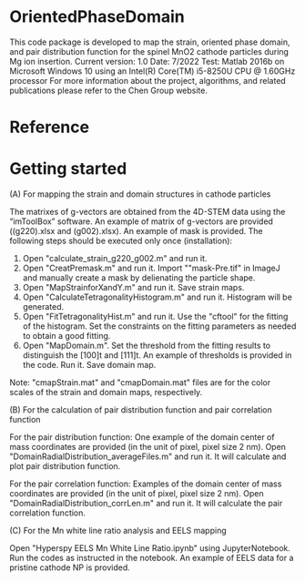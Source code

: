 # OrientedPhaseDomain

This code package is developed to map the strain, oriented phase domain, and pair distribution function for the spinel MnO2 cathode particles during Mg ion insertion.
Current version: 1.0
Date: 7/2022
Test: Matlab 2016b on Microsoft Windows 10 using an Intel(R) Core(TM) i5-8250U CPU @ 1.60GHz processor
For more information about the project, algorithms, and related publications please refer to the Chen Group website.

# Reference

# Getting started

(A) For mapping the strain and domain structures in cathode particles

The matrixes of g-vectors are obtained from the 4D-STEM data using the “imToolBox” software. An example of matrix of g-vectors are provided ((g220).xlsx and (g002).xlsx). An example of mask is provided. The following steps should be executed only once (installation):

1. Open "calculate_strain_g220_g002.m" and run it.
2. Open "CreatPremask.m" and run it. Import ""mask-Pre.tif" in ImageJ and manually create a mask by delienating the particle shape.
3. Open "MapStrainforXandY.m" and run it. Save strain maps.
4. Open "CalculateTetragonalityHistogram.m" and run it. Histogram will be generated.
5. Open "FitTetragonalityHist.m" and run it. Use the "cftool" for the fitting of the histogram. Set the constraints on the fitting parameters as needed to obtain a good fitting.
6. Open "MapDomain.m". Set the threshold from the fitting results to distinguish the [100]t and [111]t. An example of thresholds is provided in the code. Run it. Save domain map.

Note: "cmapStrain.mat" and "cmapDomain.mat" files are for the color scales of the strain and domain maps, respectively.

(B) For the calculation of pair distribution function and pair correlation function

For the pair distribution function: One example of the domain center of mass coordinates are provided (in the unit of pixel, pixel size 2 nm). Open "DomainRadialDistribution_averageFiles.m" and run it. It will calculate and plot pair distribution function.

For the pair correlation function: Examples of the domain center of mass coordinates are provided (in the unit of pixel, pixel size 2 nm). Open "DomainRadialDistribution_corrLen.m" and run it. It will calculate the pair correlation function.

(C) For the Mn white line ratio analysis and EELS mapping

Open "Hyperspy EELS Mn White Line Ratio.ipynb" using JupyterNotebook. Run the codes as instructed in the notebook. An example of EELS data for a pristine cathode NP is provided.

